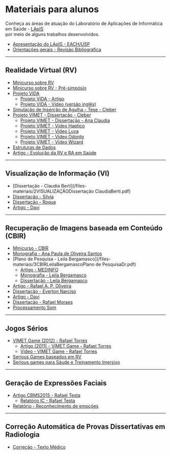 # Materiais para alunos

Conheça as áreas de atuação do Laboratório de Aplicações de Informática em Saúde - [LApIS](http://lapis.each.usp.br/) <br> por meio de alguns trabalhos desenvolvidos.

* [Apresentação do LApIS - EACH/USP](/files-materiais/00LApISApresentaçãoPesquisas2015.pdf)
* [Orientações gerais - Revisão Bibliográfica](/files-materiais/0ConceitosaulaRevisaoBibliografica.pdf)


<HR>

## Realidade Virtual (RV)

* [Minicurso sobre RV](/files-materiais/0ConceitosMinicursoRealidadeVirtualEAumentadaLivroSVR2009_Minicursos.pdf)
* [Minicurso sobre RV - Pré-simpósio](/files-materiais/0ConceitosMinicursoRealidadeVirtualEAumentaLivroConceitosSVR2009_PreSimposio.pdf)
* [Projeto VIDA](/files-materiais/1PROJETOVIDAP&D2010Final.pdf)
  * [Projeto VIDA - Artigo](/files-materiais/1PROJETOVIDAProjeto_VIDA.pdf)
  * [Projeto VIDA - Vídeo (versão inglês)](/files-materiais/1FILMEvidaMovie_english.mp4)
* [Simulação de Inserção de Agulha - Tese - Cleber](/files-materiais/1RVTese-Cleber-Revisada.pdf)  
* [Projeto VIMET - Dissertação - Cleber](/files-materiais/1RVVIMETDissertaçãoCleberversao9.pdf)
  * [Projeto VIMET - Dissertação - Ana Claudia](/files-materiais/1RVVIMETDissertaçãoFinalAnaClaudia.pdf)
  * [Projeto VIMET - Vídeo Haptico](/files-materiais/)
  * [Projeto VIMET - Vídeo Luva](/files-materiais/)
  * [Projeto VIMET - Vídeo Odonto](/files-materiais/1RVViMeTOdonto.wmv)
  * [Projeto VIMET - Vídeo Wizard](/files-materiais/1VIMETMovieWizard.mp4)
* [Estruturas de Dados](/files-materiais/1RVEstruturasDados.pdf)
* [Artigo - Evolução da RV e RA em Saúde](/files-materiais/1RVSaudeBrasil15AnosArtigoSVR.pdf)
  
<HR>
 
## Visualização de Informação (VI)

* [Dissertação - Claudia Berti](/files-materiais/2VISUALIZAÇÃODissertação ClaudiaBerti.pdf)
* [Dissertação - Silvia](/files-materiais/2VISUALIZAÇÃODISSERTAÇAOSilvia.pdf)
* [Dissertação - Roque](/files-materiais/2VISUALIZAÇÃOdissertaRoqueFinal.pdf)
* [Artigo - Davi](/files-materiais/2VISUALIZAÇÃOiSysDaviPublicado.pdf)  
  
<HR>
 
## Recuperação de Imagens baseada em Conteúdo (CBIR)

* [Minicurso - CBIR](/files-materiais/3CBIR0ConceitosMinicursoSaude.pdf)
* [Monografia - Ana Paula de Oliveira Santos](/files-materiais/3CBIRAnaPaula.pdf)
* [Plano de Pesquisa - Leila Bergamasco](/files-materiais/3CBIRLeilaBergamascoPlano de PesquisaDr.pdf)
  * [Artigo - MEDINFO](/files-materiais/3CBIRArtigoMEDINFO.pdf)
  * [Monografia - Leila Bergamasco](/files-materiais/3CBIRMonografiaTCCFinalLeila.pdf)
  * [Dissertação - Leila Bergamasco](/files-materiais/3CBIRDissertacaoFinalLeila.pdf)
* [Artigo - Rafael A. P. Oliveira](/files-materiais/3CBIR-CBARRafaelseke14.pdf)  
* [Dissertação - Everton Narciso](/files-materiais/3CBIRDissertacaoEvertonFinal.pdf)
* [Artigo - Davi](/files-materiais/3CBIRiSysDaviPublicado.pdf)  
* [Dissertação - Rafael Moraes](/files-materiais/3CBIRMonografiaRafael.pdf)  
* [Processamento Som](/files-materiais/3CBIRProcessamentoSomLivro.pdf)  


<HR>
 
## Jogos Sérios

* [VIMET Game (2012) - Rafael Torres](/files-materiais/4JogosSeriosJIS2012VimetGame.pdf)
  * [Artigo (2011) - VIMET Game - Rafael Torres](/files-materiais/4JogosSeriosSVR2011ViMetGame.pdf)
  * [Vídeo - VIMET Game - Rafael Torres](/files-materiais/4JogosSeriosvimetGameFull.mp4)
* [Serious Games baseados em RV](/files-materiais/4JogosSeriosJIS2012VimetGame.pdf)
* [Serious games para Sáude e Treinamento Imersivo](/files-materiais/4JogosSeriosJIS2012VimetGame.pdf)
 
 
 <HR>
 
## Geração de Expressões Faciais

* [Artigo CBMS2015 - Rafael Testa](/files-materiais/5CBMS2015Rafael.pdf)
  * [Relatório IC - Rafael Testa](/files-materiais/5JogosPsiquiatricosRelatorioFinalRafaelTesta.pdf)
* [Relatório - Reconhecimento de emoções](/files-materiais/5JogosPsiquiatricosRelatorio-finalUFG.pdf)

<HR>
 
## Correção Automática de Provas Dissertativas em Radiologia

* [Correção - Texto Médico](/files-materiais/6CorrecaoTextoMedico.pdf)
